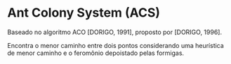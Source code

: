 # Ant Colony System (ACS)

Baseado no algoritmo ACO [DORIGO, 1991], proposto por [DORIGO, 1996].

Encontra o menor caminho entre dois pontos considerando uma heurística de menor caminho e o feromônio depoistado pelas formigas.
